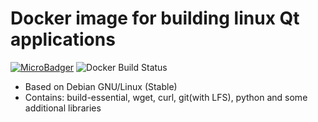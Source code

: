 # Docker image for building linux Qt applications

[![MicroBadger](https://images.microbadger.com/badges/image/alekseyyaroslavcev/linuxQt5101.svg)](https://hub.docker.com/r/alekseyyaroslavcev/linuxQt5101/) ![Docker Build Status](https://img.shields.io/docker/build/alekseyyaroslavcev/linuxQt5101.svg)


* Based on Debian GNU/Linux (Stable)
* Contains: build-essential, wget, curl, git(with LFS), python and some additional libraries
